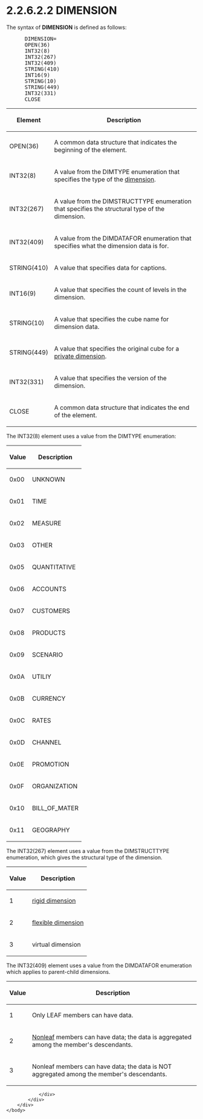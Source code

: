 <html dir="LTR" xmlns:mshelp="http://msdn.microsoft.com/mshelp" xmlns:ddue="http://ddue.schemas.microsoft.com/authoring/2003/5" xmlns:xlink="http://www.w3.org/1999/xlink" xmlns:tool="http://www.microsoft.com/tooltip">
    <head>
        <meta http-equiv="Content-Type" content="text/html; CHARSET=utf-8"></meta>
        <meta name="save" content="history"></meta>
        <title>2.2.6.2.2 DIMENSION</title>
        <xml>
            <mshelp:toctitle title="2.2.6.2.2 DIMENSION"></mshelp:toctitle>
            <mshelp:rltitle title="[MS-SSAS8]: DIMENSION"></mshelp:rltitle>
            <mshelp:keyword index="A" term="53d2a431-acdb-4370-933d-030f29a2c103"></mshelp:keyword>
            <mshelp:attr name="DCSext.ContentType" value="open specification"></mshelp:attr>
            <mshelp:attr name="AssetID" value="53d2a431-acdb-4370-933d-030f29a2c103"></mshelp:attr>
            <mshelp:attr name="TopicType" value="kbRef"></mshelp:attr>
            <mshelp:attr name="DCSext.Title" value="[MS-SSAS8]: DIMENSION" />
        </xml>
    </head>
    <body>
        <div id="header">
            <h1 class="heading">2.2.6.2.2 DIMENSION</h1>
        </div>
        <div id="mainSection">
            <div id="mainBody">
                <div id="allHistory" class="saveHistory"></div>
                <div id="sectionSection0" class="section" name="collapseableSection">
                    

<p>The syntax of <b>DIMENSION</b> is defined as
follows:           </p>

<dl>
<dd>
<div><pre> DIMENSION=
 OPEN(36)
 INT32(8)
 INT32(267)
 INT32(409)
 STRING(410)
 INT16(9)
 STRING(10)                  
 STRING(449)
 INT32(331)
 CLOSE
</pre></div>
</dd></dl>

<table>
 <thead>
  <tr>
   <th>
   <p>Element</p>
   </th>
   <th>
   <p>Description</p>
   </th>
  </tr>
 </thead>
 <tr>
  <td>
  <p>OPEN(36)</p>
  </td>
  <td>
  <p>A common data structure that indicates the beginning
  of the element.</p>
  </td>
 </tr>
 <tr>
  <td>
  <p>INT32(8)</p>
  </td>
  <td>
  <p>A value from the DIMTYPE enumeration that specifies
  the type of the <a href="c527450b-f5bd-424b-8c98-ba6365288f35.html#gt_70d18eb1-eb3c-48f8-b0cd-7140f206406c">dimension</a>.</p>
  </td>
 </tr>
 <tr>
  <td>
  <p>INT32(267)</p>
  </td>
  <td>
  <p>A value from the DIMSTRUCTTYPE enumeration that
  specifies the structural type of the dimension.</p>
  </td>
 </tr>
 <tr>
  <td>
  <p>INT32(409)</p>
  </td>
  <td>
  <p>A value from the DIMDATAFOR enumeration that specifies
  what the dimension data is for.</p>
  </td>
 </tr>
 <tr>
  <td>
  <p>STRING(410)</p>
  </td>
  <td>
  <p>A value that specifies data for captions.</p>
  </td>
 </tr>
 <tr>
  <td>
  <p>INT16(9)</p>
  </td>
  <td>
  <p>A value that specifies the count of levels in the
  dimension.</p>
  </td>
 </tr>
 <tr>
  <td>
  <p>STRING(10)</p>
  </td>
  <td>
  <p>A value that specifies the cube name for dimension
  data.</p>
  </td>
 </tr>
 <tr>
  <td>
  <p>STRING(449)</p>
  </td>
  <td>
  <p>A value that specifies the original cube for a <a href="c527450b-f5bd-424b-8c98-ba6365288f35.html#gt_fa531c99-b0de-4acb-ac5e-79781e78bf18">private dimension</a>.</p>
  </td>
 </tr>
 <tr>
  <td>
  <p>INT32(331)</p>
  </td>
  <td>
  <p>A value that specifies the version of the dimension.</p>
  </td>
 </tr>
 <tr>
  <td>
  <p>CLOSE</p>
  </td>
  <td>
  <p>A common data structure that indicates the end of the
  element.</p>
  </td>
 </tr>
</table>

<p>The INT32(8) element uses a value from the DIMTYPE
enumeration:</p>

<table>
 <thead>
  <tr>
   <th>
   <p>Value</p>
   </th>
   <th>
   <p>Description</p>
   </th>
  </tr>
 </thead>
 <tr>
  <td>
  <p>0x00</p>
  </td>
  <td>
  <p>UNKNOWN</p>
  </td>
 </tr>
 <tr>
  <td>
  <p>0x01</p>
  </td>
  <td>
  <p>TIME</p>
  </td>
 </tr>
 <tr>
  <td>
  <p>0x02</p>
  </td>
  <td>
  <p>MEASURE</p>
  </td>
 </tr>
 <tr>
  <td>
  <p>0x03</p>
  </td>
  <td>
  <p>OTHER</p>
  </td>
 </tr>
 <tr>
  <td>
  <p>0x05</p>
  </td>
  <td>
  <p>QUANTITATIVE</p>
  </td>
 </tr>
 <tr>
  <td>
  <p>0x06</p>
  </td>
  <td>
  <p>ACCOUNTS</p>
  </td>
 </tr>
 <tr>
  <td>
  <p>0x07</p>
  </td>
  <td>
  <p>CUSTOMERS</p>
  </td>
 </tr>
 <tr>
  <td>
  <p>0x08</p>
  </td>
  <td>
  <p>PRODUCTS</p>
  </td>
 </tr>
 <tr>
  <td>
  <p>0x09</p>
  </td>
  <td>
  <p>SCENARIO</p>
  </td>
 </tr>
 <tr>
  <td>
  <p>0x0A</p>
  </td>
  <td>
  <p>UTILIY</p>
  </td>
 </tr>
 <tr>
  <td>
  <p>0x0B</p>
  </td>
  <td>
  <p>CURRENCY</p>
  </td>
 </tr>
 <tr>
  <td>
  <p>0x0C</p>
  </td>
  <td>
  <p>RATES</p>
  </td>
 </tr>
 <tr>
  <td>
  <p>0x0D</p>
  </td>
  <td>
  <p>CHANNEL</p>
  </td>
 </tr>
 <tr>
  <td>
  <p>0x0E</p>
  </td>
  <td>
  <p>PROMOTION</p>
  </td>
 </tr>
 <tr>
  <td>
  <p>0x0F</p>
  </td>
  <td>
  <p>ORGANIZATION</p>
  </td>
 </tr>
 <tr>
  <td>
  <p>0x10</p>
  </td>
  <td>
  <p>BILL_OF_MATER</p>
  </td>
 </tr>
 <tr>
  <td>
  <p>0x11</p>
  </td>
  <td>
  <p>GEOGRAPHY</p>
  </td>
 </tr>
</table>

<p>The INT32(267) element uses a value from the DIMSTRUCTTYPE
enumeration, which gives the structural type of the dimension.</p>

<table>
 <thead>
  <tr>
   <th>
   <p>Value</p>
   </th>
   <th>
   <p>Description</p>
   </th>
  </tr>
 </thead>
 <tr>
  <td>
  <p>1</p>
  </td>
  <td>
  <p><a href="c527450b-f5bd-424b-8c98-ba6365288f35.html#gt_62a39454-b720-465f-bc26-55634ec34783">rigid
  dimension</a></p>
  </td>
 </tr>
 <tr>
  <td>
  <p>2</p>
  </td>
  <td>
  <p><a href="c527450b-f5bd-424b-8c98-ba6365288f35.html#gt_c275fc5c-0b44-4612-a01a-2c2a4b44f1fb">flexible
  dimension</a></p>
  </td>
 </tr>
 <tr>
  <td>
  <p>3</p>
  </td>
  <td>
  <p>virtual dimension</p>
  </td>
 </tr>
</table>

<p>The INT32(409) element uses a value from the DIMDATAFOR
enumeration which applies to parent-child dimensions.</p>

<table>
 <thead>
  <tr>
   <th>
   <p>Value</p>
   </th>
   <th>
   <p>Description</p>
   </th>
  </tr>
 </thead>
 <tr>
  <td>
  <p>1</p>
  </td>
  <td>
  <p>Only LEAF members can have data.</p>
  </td>
 </tr>
 <tr>
  <td>
  <p>2</p>
  </td>
  <td>
  <p><a href="c527450b-f5bd-424b-8c98-ba6365288f35.html#gt_66d7e98a-2ef9-46e5-abbc-e96c2f8e3e44">Nonleaf</a>
  members can have data; the data is aggregated among the member's descendants.</p>
  </td>
 </tr>
 <tr>
  <td>
  <p>3</p>
  </td>
  <td>
  <p>Nonleaf members can have data; the data is NOT
  aggregated among the member's descendants.</p>
  </td>
 </tr>
</table>

<p> </p>


                </div>
            </div>
        </div>
    </body>
</html>